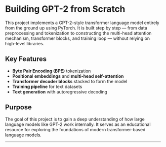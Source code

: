 # Building GPT-2 from Scratch

This project implements a GPT-2–style transformer language model entirely from the ground up using PyTorch. It is built step by step — from data preprocessing and tokenization to constructing the multi-head attention mechanism, transformer blocks, and training loop — without relying on high-level libraries.

## Key Features
- **Byte Pair Encoding (BPE)** tokenization  
- **Positional embeddings** and **multi-head self-attention**  
- **Transformer decoder blocks** stacked to form the model  
- **Training pipeline** for text datasets  
- **Text generation** with autoregressive decoding

## Purpose
The goal of this project is to gain a deep understanding of how large language models like GPT-2 work internally. It serves as an educational resource for exploring the foundations of modern transformer-based language models.

---
